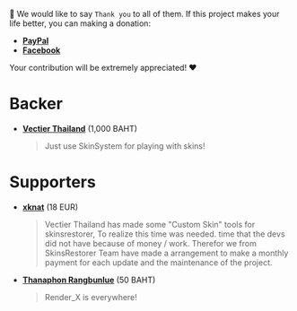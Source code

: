 :pray: We would like to say `Thank you` to all of them. If this project makes your life better, you can making a donation:

* [**PayPal**](https://www.paypal.me/wheprakhone)
* [**Facebook**](https://www.facebook.com/Vectier)

Your contribution will be extremely appreciated! :heart:

# Backer

- **[Vectier Thailand](https://www.facebook.com/VectierThailand)** (1,000 BAHT)
    > Just use SkinSystem for playing with skins!

# Supporters

- **[xknat](https://github.com/xknat)** (18 EUR)
    > Vectier Thailand has made some "Custom Skin" tools for skinsrestorer, To realize this time was needed. time that the devs did not have because of money / work.
Therefor we from SkinsRestorer Team have made a arrangement to make a monthly payment for each update and the maintenance of the project.
    
- **[Thanaphon Rangbunlue](https://survivalcity.in.th/)** (50 BAHT)
    > Render_X is everywhere!
